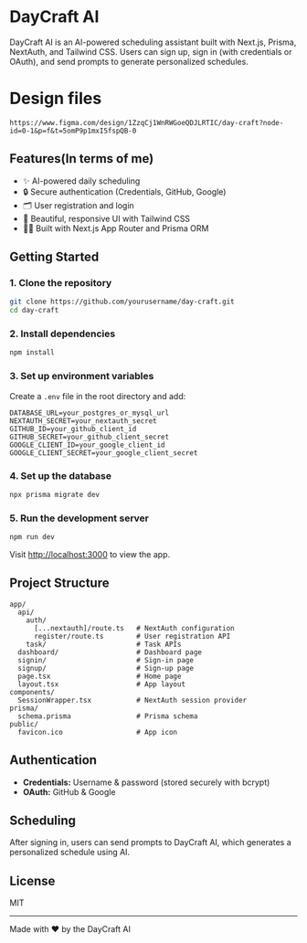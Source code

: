 # DayCraft AI

DayCraft AI is an AI-powered scheduling assistant built with Next.js, Prisma, NextAuth, and Tailwind CSS. Users can sign up, sign in (with credentials or OAuth), and send prompts to generate personalized schedules.

# Design files

```
https://www.figma.com/design/1ZzqCj1WnRWGoeQDJLRTIC/day-craft?node-id=0-1&p=f&t=5omP9p1mxI5fspQB-0
```

## Features(In terms of me)

<!--  -->

- ✨ AI-powered daily scheduling
- 🔒 Secure authentication (Credentials, GitHub, Google)
- 🗂️ User registration and login
- 🎨 Beautiful, responsive UI with Tailwind CSS
- 🧑‍💻 Built with Next.js App Router and Prisma ORM

## Getting Started

### 1. Clone the repository

```bash
git clone https://github.com/yourusername/day-craft.git
cd day-craft
```

### 2. Install dependencies

```bash
npm install
```

### 3. Set up environment variables

Create a `.env` file in the root directory and add:

```
DATABASE_URL=your_postgres_or_mysql_url
NEXTAUTH_SECRET=your_nextauth_secret
GITHUB_ID=your_github_client_id
GITHUB_SECRET=your_github_client_secret
GOOGLE_CLIENT_ID=your_google_client_id
GOOGLE_CLIENT_SECRET=your_google_client_secret
```

### 4. Set up the database

```bash
npx prisma migrate dev
```

### 5. Run the development server

```bash
npm run dev
```

Visit [http://localhost:3000](http://localhost:3000) to view the app.

## Project Structure

```
app/
  api/
    auth/
      [...nextauth]/route.ts   # NextAuth configuration
      register/route.ts        # User registration API
    task/                      # Task APIs
  dashboard/                   # Dashboard page
  signin/                      # Sign-in page
  signup/                      # Sign-up page
  page.tsx                     # Home page
  layout.tsx                   # App layout
components/
  SessionWrapper.tsx           # NextAuth session provider
prisma/
  schema.prisma                # Prisma schema
public/
  favicon.ico                  # App icon
```

## Authentication

- **Credentials:** Username & password (stored securely with bcrypt)
- **OAuth:** GitHub & Google

## Scheduling

After signing in, users can send prompts to DayCraft AI, which generates a personalized schedule using AI.

## License

MIT

---

Made with ❤️ by the DayCraft AI
